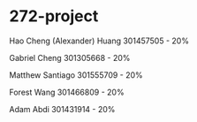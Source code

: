 # 272-project

Hao Cheng (Alexander) Huang 301457505 - 20%

Gabriel Cheng 301305668 - 20%

Matthew Santiago 301555709 - 20%

Forest Wang 301466809 - 20%

Adam Abdi  301431914 - 20%
